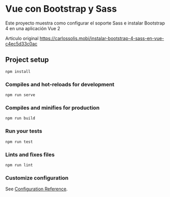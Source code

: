 # Vue con Bootstrap y Sass

Este proyecto muestra como configurar el soporte Sass e instalar Bootstrap 4 en una aplicación Vue 2

Articulo original
https://carlossolis.mobi/instalar-bootstrap-4-sass-en-vue-c4ec5d33c0ac


## Project setup
```
npm install
```

### Compiles and hot-reloads for development
```
npm run serve
```

### Compiles and minifies for production
```
npm run build
```

### Run your tests
```
npm run test
```

### Lints and fixes files
```
npm run lint
```

### Customize configuration
See [Configuration Reference](https://cli.vuejs.org/config/).
